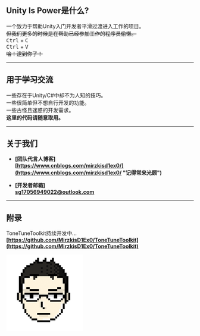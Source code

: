 ## Unity Is Power是什么?
一个致力于帮助Unity入门开发者平滑过渡进入工作的项目。</br>
<s>但我们更多的时候是在帮助已经参加工作的程序员偷懒。</s></br>
<kbd>Ctrl</kbd> + <kbd>C</kbd></br>
<kbd>Ctrl</kbd> + <kbd>V</kbd></br>
<s>哈！逮到你了！</s>

---

## 用于<s>学习</s>交流</br>
一些存在于Unity/C#中却不为人知的技巧。</br>
一些很简单但不想自行开发的功能。</br>
一些古怪且迷惑的开发需求。</br>
<strong>这里的代码请随意取用。</strong>

---

## 关于我们</br>
* **[团队代言人博客]**</br>
  **[https://www.cnblogs.com/mirzkisd1ex0/](https://www.cnblogs.com/mirzkisd1ex0/ "记得常来光顾")**</br>

* **[开发者邮箱]**</br>
  **[sg17056949022@outlook.com](https://outlook.live.com/)**</br>

---

## 附录</br>
ToneTuneToolkit持续开发中...</br>
**[https://github.com/MirzkisD1Ex0/ToneTuneToolkit](https://github.com/MirzkisD1Ex0/ToneTuneToolkit)**

![MyBigHead](Cache/00.png)

